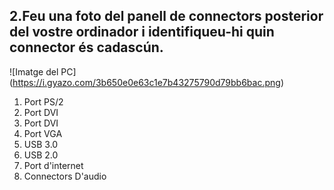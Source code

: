 ## 2.Feu una foto del panell de connectors posterior del vostre ordinador i identifiqueu-hi quin connector és cadascún.

![Imatge del PC] (https://i.gyazo.com/3b650e0e63c1e7b43275790d79bb6bac.png)

1. Port PS/2
2. Port DVI
3. Port DVI
4. Port VGA
5. USB 3.0
6. USB 2.0
7. Port d'internet
8. Connectors D'audio

 

